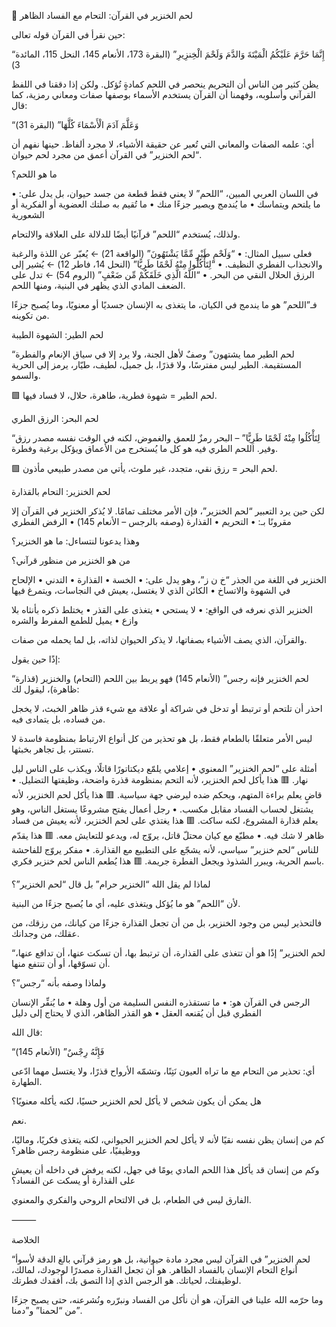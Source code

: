 🍖  لحم الخنزير في القرآن: التحام مع الفساد الظاهر

حين نقرأ في القرآن قوله تعالى:

“إِنَّمَا حَرَّمَ عَلَيْكُمُ الْمَيْتَةَ وَالدَّمَ وَلَحْمَ الْخِنزِيرِ”
(البقرة 173، الأنعام 145، النحل 115، المائدة 3)

يظن كثير من الناس أن التحريم ينحصر في اللحم كمادةٍ تُؤكل. ولكن إذا دققنا في اللفظ القرآني وأسلوبه، وفهمنا أن القرآن يستخدم الأسماء بوصفها صفات ومعاني رمزية، كما قال:

“وَعَلَّمَ آدَمَ الْأَسْمَاءَ كُلَّهَا”
(البقرة 31)

أي: علمه الصفات والمعاني التي تُعبر عن حقيقة الأشياء، لا مجرد ألفاظ. حينها نفهم أن “لحم الخنزير” في القرآن أعمق من مجرد لحم حيوان.

ما هو اللحم؟

في اللسان العربي المبين، “اللحم” لا يعني فقط قطعة من جسد حيوان، بل يدل على:
	•	ما يلتحم ويتماسك
	•	ما يُندمج ويصير جزءًا منك
	•	ما تُقيم به صلتك العضوية أو الفكرية أو الشعورية

ولذلك، يُستخدم “اللحم” قرآنيًا أيضًا للدلالة على العلاقة والالتحام.

فعلى سبيل المثال:
	•	“وَلَحْمِ طَيْرٍ مِّمَّا يَشْتَهُونَ” (الواقعة 21) ← يُعبّر عن اللذة والرغبة والانجذاب الفطري النظيف.
	•	“لِتَأْكُلُوا مِنْهُ لَحْمًا طَرِيًّا” (النحل 14، فاطر 12) ← يُشير إلى الرزق الحلال النقي من البحر.
	•	“اللَّهُ الَّذِي خَلَقَكُمْ مِّن ضَعْفٍ” (الروم 54) ← تدل على الضعف المادي الذي يظهر في البنية، ومنها اللحم.

فـ”اللحم” هو ما يندمج في الكيان، ما يتغذى به الإنسان جسديًا أو معنويًا، وما يُصبح جزءًا من تكوينه.

لحم الطير: الشهوة الطيبة

“لحم الطير مما يشتهون” وصفٌ لأهل الجنة، ولا يرد إلا في سياق الإنعام والفطرة المستقيمة. الطير ليس مفترسًا، ولا قذرًا، بل جميل، لطيف، طيّار، يرمز إلى الحرية والسمو.

🟩 لحم الطير = شهوة فطرية، طاهرة، حلال، لا فساد فيها.

لحم البحر: الرزق الطري

“لِتَأْكُلُوا مِنْهُ لَحْمًا طَرِيًّا” – البحر رمزٌ للعمق والغموض، لكنه في الوقت نفسه مصدر رزق وفير. اللحم الطري فيه هو كل ما يُستخرج من الأعماق ويؤكل برغبة وفطرة.

🟩 لحم البحر = رزق نقي، متجدد، غير ملوث، يأتي من مصدر طبيعي مأذون.

لحم الخنزير: التحام بالقذارة

لكن حين يرد التعبير “لحم الخنزير”، فإن الأمر مختلف تمامًا. لا يُذكر الخنزير في القرآن إلا مقرونًا بـ:
	•	التحريم
	•	القذارة (وصفه بالرجس – الأنعام 145)
	•	الرفض الفطري

وهذا يدعونا لنتساءل: ما هو الخنزير؟

من هو الخنزير من منظور قرآني؟

الخنزير في اللغة من الجذر “خ ن ز”، وهو يدل على:
	•	الخسة
	•	القذارة
	•	التدني
	•	الإلحاح في الشهوة والاتساخ
	•	الكائن الذي لا يغتسل، يعيش في النجاسات، ويتمرغ فيها

الخنزير الذي نعرفه في الواقع:
	•	لا يستحي
	•	يتغذى على القذر
	•	يختلط ذكره بأنثاه بلا وازع
	•	يميل للطمع المفرط والشره

والقرآن، الذي يصف الأشياء بصفاتها، لا يذكر الحيوان لذاته، بل لما يحمله من صفات.

إذًا حين يقول:

“لحم الخنزير فإنه رجس” (الأنعام 145)
فهو يربط بين اللحم (التحام) والخنزير (قذارة ظاهرة)، ليقول لك:

احذر أن تلتحم أو ترتبط أو تدخل في شراكة أو علاقة مع شيء قذر ظاهر الخبث، لا يخجل من فساده، بل يتمادى فيه.

ليس الأمر متعلقًا بالطعام فقط، بل هو تحذير من كل أنواع الارتباط بمنظومة فاسدة لا تستتر، بل تجاهر بخبثها.

أمثلة على “لحم الخنزير” المعنوي
	•	إعلامي يلمّع ديكتاتورًا قاتلًا، ويكذب على الناس ليل نهار.
🟥 هذا يأكل لحم الخنزير، لأنه التحم بمنظومة قذرة واضحة، وظيفتها التضليل.
	•	قاضٍ يعلم براءة المتهم، ويحكم ضده ليرضي جهة سياسية.
🟥 هذا يأكل لحم الخنزير، لأنه يشتغل لحساب الفساد مقابل مكسب.
	•	رجل أعمال يفتح مشروعًا يستغل الناس، وهو يعلم قذارة المشروع، لكنه ساكت.
🟥 هذا يغتذي على لحم الخنزير، لأنه يعيش من فساد ظاهر لا شك فيه.
	•	مطبّع مع كيان محتلّ قاتل، يروّج له، ويدعو للتعايش معه.
🟥 هذا يقدّم للناس “لحم خنزير” سياسي، لأنه يشجّع على التطبيع مع القذارة.
	•	مفكر يروّج للفاحشة باسم الحرية، ويبرر الشذوذ ويجعل الفطرة جريمة.
🟥 هذا يُطعم الناس لحم خنزير فكري.

لماذا لم يقل الله “الخنزير حرام” بل قال “لحم الخنزير”؟

لأن “اللحم” هو ما يُؤكل ويتغذى عليه، أي ما يُصبح جزءًا من البنية.

فالتحذير ليس من وجود الخنزير، بل من أن تجعل القذارة جزءًا من كيانك، من رزقك، من عقلك، من وجدانك.

“لحم الخنزير” إذًا هو أن تتغذى على القذارة، أن ترتبط بها، أن تسكت عنها، أن تدافع عنها، أن تسوّقها، أو أن تنتفع منها.

ولماذا وصفه بأنه “رجس”؟

الرجس في القرآن هو:
	•	ما تستقذره النفس السليمة من أول وهلة
	•	ما يُنفِّر الإنسان الفطري قبل أن يُقنعه العقل
	•	هو القذر الظاهر، الذي لا يحتاج إلى دليل

قال الله:

“فَإِنَّهُ رِجْسٌ” (الأنعام 145)

أي: تحذير من التحام مع ما تراه العيون نَتِنًا، وتشمّه الأرواح قذرًا، ولا يغتسل مهما ادّعى الطهارة.

هل يمكن أن يكون شخص لا يأكل لحم الخنزير حسيًا، لكنه يأكله معنويًا؟

نعم.

كم من إنسان يظن نفسه نقيًا لأنه لا يأكل لحم الخنزير الحيواني، لكنه يتغذى فكريًا، وماليًا، ووظيفيًا، على منظومة رجس ظاهر؟

وكم من إنسان قد يأكل هذا اللحم المادي يومًا في جهل، لكنه يرفض في داخله أن يعيش على القذارة أو يسكت عن الفساد؟

الفارق ليس في الطعام، بل في الالتحام الروحي والفكري والمعنوي.

⸻

الخلاصة

“لحم الخنزير” في القرآن ليس مجرد مادة حيوانية، بل هو رمز قرآني بالغ الدقة لأسوأ أنواع التحام الإنسان بالفساد الظاهر.
هو أن تجعل القذارة مصدرًا لوجودك، لمالك، لوظيفتك، لحياتك.
هو الرجس الذي إذا التصق بك، أفقدك فطرتك.

وما حرّمه الله علينا في القرآن، هو أن نأكل من الفساد ونبرّره ونُشرعنه، حتى يصبح جزءًا من “لحمنا” و”دمنا”.
